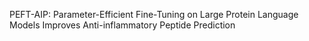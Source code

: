 PEFT-AIP: Parameter-Efficient Fine-Tuning on Large Protein Language Models Improves Anti-inflammatory Peptide Prediction